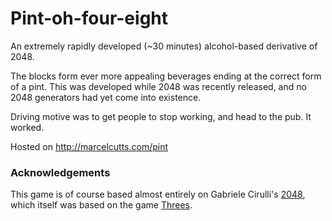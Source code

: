 Pint-oh-four-eight
==================
An extremely rapidly developed (~30 minutes) alcohol-based derivative of 2048.

The blocks form ever more appealing beverages ending at the correct form of a pint. This was developed while 2048 was recently released, and no 2048  generators had yet come into existence. 

Driving motive was to get people to stop working, and head to the pub. It worked.

Hosted on http://marcelcutts.com/pint


### Acknowledgements
This game is of course based almost entirely on Gabriele Cirulli's [2048](http://gabrielecirulli.github.io/2048/), which itself was based on the game [Threes](http://asherv.com/threes/).
